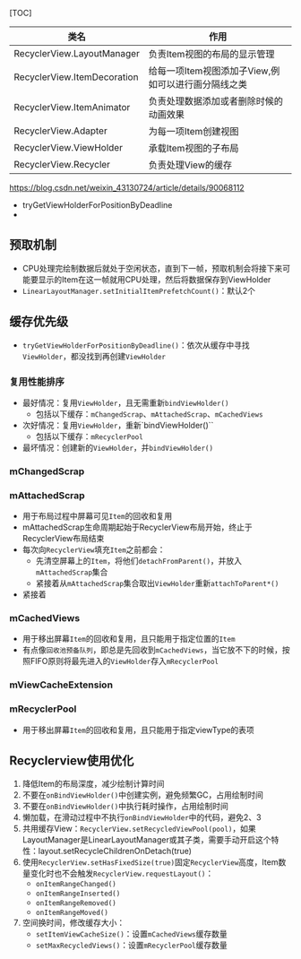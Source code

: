 [TOC]

类名 | 作用
--- | ---
RecyclerView.LayoutManager | 负责Item视图的布局的显示管理
RecyclerView.ItemDecoration | 给每一项Item视图添加子View,例如可以进行画分隔线之类
RecyclerView.ItemAnimator | 负责处理数据添加或者删除时候的动画效果
RecyclerView.Adapter | 为每一项Item创建视图
RecyclerView.ViewHolder | 承载Item视图的子布局
RecyclerView.Recycler | 负责处理View的缓存

https://blog.csdn.net/weixin_43130724/article/details/90068112


* tryGetViewHolderForPositionByDeadline
* 

## 预取机制
* CPU处理完绘制数据后就处于空闲状态，直到下一帧，预取机制会将接下来可能要显示的Item在这一帧就用CPU处理，然后将数据保存到ViewHolder
* `LinearLayoutManager.setInitialItemPrefetchCount()`：默认2个


## 缓存优先级
* `tryGetViewHolderForPositionByDeadline()`：依次从缓存中寻找`ViewHolder`，都没找到再创建`ViewHolder`

### 复用性能排序
* 最好情况：复用`ViewHolder`，且无需重新`bindViewHolder()`
	* 包括以下缓存：`mChangedScrap`、`mAttachedScrap`、`mCachedViews`
* 次好情况：复用`ViewHolder`，重新`bindViewHolder()``
	* 包括以下缓存：`mRecyclerPool`
* 最坏情况：创建新的`ViewHolder`，并`bindViewHolder()`

### mChangedScrap
### mAttachedScrap
* 用于布局过程中屏幕可见`Item`的回收和复用
* mAttachedScrap生命周期起始于RecyclerView布局开始，终止于RecyclerView布局结束
* 每次向`RecyclerView`填充`Item`之前都会：
	* 先清空屏幕上的`Item`，将他们`detachFromParent()`，并放入`mAttachedScrap`集合
	* 紧接着从`mAttachedScrap`集合取出`ViewHolder`重新`attachToParent*()`
* 紧接着

### mCachedViews
* 用于移出屏幕`Item`的回收和复用，且只能用于指定位置的`Item`
* 有点像`回收池预备队列`，即总是先回收到`mCachedViews`，当它放不下的时候，按照FIFO原则将最先进入的`ViewHolder`存入`mRecyclerPool`

### mViewCacheExtension
### mRecyclerPool
* 用于移出屏幕`Item`的回收和复用，且只能用于指定viewType的表项

## Recyclerview使用优化
1. 降低Item的布局深度，减少绘制计算时间
2. 不要在`onBindViewHolder()`中创建实例，避免频繁GC，占用绘制时间
3. 不要在`onBindViewHolder()`中执行耗时操作，占用绘制时间
4. 懒加载，在滑动过程中不执行`onBindViewHolder`中的代码，避免2、3
5. 共用缓存View：`RecyclerView.setRecycledViewPool(pool)`，如果LayoutManager是LinearLayoutManager或其子类，需要手动开启这个特性：layout.setRecycleChildrenOnDetach(true)
6. 使用`RecyclerView.setHasFixedSize(true)`固定`RecyclerView`高度，Item数量变化时也不会触发`RecyclerView.requestLayout()`：
	* `onItemRangeChanged()`
	* `onItemRangeInserted()`
	* `onItemRangeRemoved()`
	* `onItemRangeMoved()`
7. 空间换时间，修改缓存大小：
	* `setItemViewCacheSize()`：设置`mCachedViews`缓存数量
	* `setMaxRecycledViews()`：设置`mRecyclerPool`缓存数量